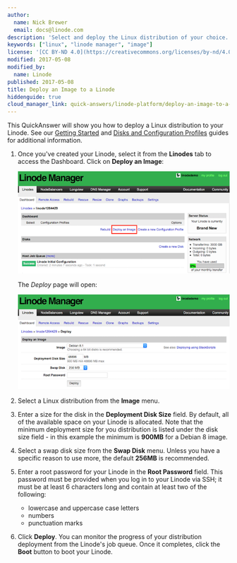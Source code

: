 ```yaml
---
author:
  name: Nick Brewer
  email: docs@linode.com
description: 'Select and deploy the Linux distribution of your choice.'
keywords: ["linux", "linode manager", "image"]
license: '[CC BY-ND 4.0](https://creativecommons.org/licenses/by-nd/4.0)'
modified: 2017-05-08
modified_by:
  name: Linode
published: 2017-05-08
title: Deploy an Image to a Linode
hiddenguide: true
cloud_manager_link: quick-answers/linode-platform/deploy-an-image-to-a-linode/
---
```


This QuickAnswer will show you how to deploy a Linux distribution to your Linode. See our [Getting Started](/docs/getting-started-classic-manager/) and [Disks and Configuration Profiles](/docs/platform/disk-images/disk-images-and-configuration-profiles-classic-manager/) guides for additional information.

1.  Once you've created your Linode, select it from the **Linodes** tab to access the Dashboard. Click on **Deploy an Image**:

    [![Linux Dashboard](linode-manager-dashboard-newacct_small.png)](linode-manager-dashboard-newacct.png)

    The *Deploy* page will open:

    [![Deploy a Linux Image](linode-manager-deploy-an-image_small.png)](linode-manager-deploy-an-image.png)

2.  Select a Linux distribution from the **Image** menu.

3.  Enter a size for the disk in the **Deployment Disk Size** field. By default, all of the available space on your Linode is allocated. Note that the minimum deployment size for you distribution is listed under the disk size field - in this example the minimum is **900MB** for a Debian 8 image.

4.  Select a swap disk size from the **Swap Disk** menu. Unless you have a specific reason to use more, the default **256MB** is recommended.

5. Enter a root password for your Linode in the **Root Password** field. This password must be provided when you log in to your Linode via SSH; it must be at least 6 characters long and contain at least two of the following:

    -   lowercase and uppercase case letters
    -   numbers
    -   punctuation marks

6.  Click **Deploy**. You can monitor the progress of your distribution deployment from the Linode's job queue. Once it completes, click the **Boot** button to boot your Linode.
